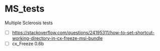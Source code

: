 # MS_tests
Multiple Sclerosis tests

- [ ] https://stackoverflow.com/questions/24195311/how-to-set-shortcut-working-directory-in-cx-freeze-msi-bundle
- [ ] cx_Freeze 0.6b

